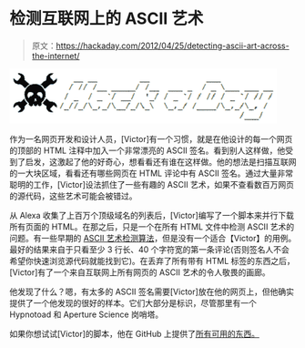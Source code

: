 # 检测互联网上的 ASCII 艺术

> 原文：<https://hackaday.com/2012/04/25/detecting-ascii-art-across-the-internet/>

![](img/08e65f22bccaa3563fc6dfa3b6efc0b9.png "ascii")

作为一名网页开发和设计人员，[Victor]有一个习惯，就是在他设计的每一个网页的顶部的 HTML 注释中加入一个非常漂亮的 ASCII 签名。看到别人这样做，他受到了启发，这激起了他的好奇心，想看看还有谁在这样做。他的想法是扫描互联网的一大块区域，看看还有哪些网页在 HTML 评论中有 ASCII 签名。通过大量非常聪明的工作，[Victor]设法抓住了一些有趣的 ASCII 艺术，如果不查看数百万网页的源代码，这些艺术可能会被错过。

从 Alexa 收集了上百万个顶级域名的列表后，[Victor]编写了一个脚本来并行下载所有页面的 HTML。在那之后，只是一个在所有 HTML 文件中检测 ASCII 艺术的问题。有一些早期的 [ASCII 艺术检测算法](http://www.w3.org/WAI/ER/IG/ert/AsciiArt.htm)，但是没有一个适合【Victor】的用例。最好的结果来自于只看至少 3 行长、40 个字符宽的第一条评论(否则签名人不会希望你快速浏览源代码就能找到它)。在丢弃了所有带有 HTML 标签的东西之后，[Victor]有了一个来自互联网上所有网页的 ASCII 艺术的令人敬畏的画廊。

他发现了什么？嗯，有太多的 ASCII 签名需要[Victor]放在他的网页上，但他确实提供了一个他发现的很好的样本。它们大部分是标识，尽管那里有一个 Hypnotoad 和 Aperture Science 岗哨塔。

如果你想试试[Victor]的脚本，他在 GitHub 上提供了[所有可用的东西。](https://github.com/geon/asciiart/blob/master/download.php)